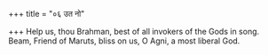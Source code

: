 +++
title = "०६ उत नो"

+++
Help us, thou Brahman, best of all invokers of the Gods in song.  
     Beam, Friend of Maruts, bliss on us, O Agni, a most liberal God.